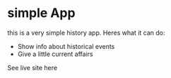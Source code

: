 # simple App
this is a very simple history app.
Heres what it can do:

- Show info about historical events 
- Give a little current affairs 

See live site here
